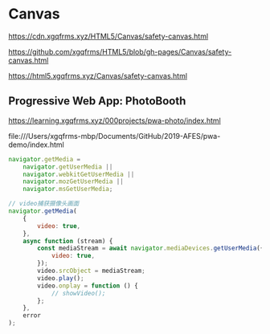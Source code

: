 # Canvas

https://cdn.xgqfrms.xyz/HTML5/Canvas/safety-canvas.html

https://github.com/xgqfrms/HTML5/blob/gh-pages/Canvas/safety-canvas.html

https://html5.xgqfrms.xyz/Canvas/safety-canvas.html

## Progressive Web App: PhotoBooth

https://learning.xgqfrms.xyz/000projects/pwa-photo/index.html

file:///Users/xgqfrms-mbp/Documents/GitHub/2019-AFES/pwa-demo/index.html

```js
navigator.getMedia =
    navigator.getUserMedia ||
    navigator.webkitGetUserMedia ||
    navigator.mozGetUserMedia ||
    navigator.msGetUserMedia;

// video捕获摄像头画面
navigator.getMedia(
    {
        video: true,
    },
    async function (stream) {
        const mediaStream = await navigator.mediaDevices.getUserMedia({
            video: true,
        });
        video.srcObject = mediaStream;
        video.play();
        video.onplay = function () {
            // showVideo();
        };
    },
    error
);
```
